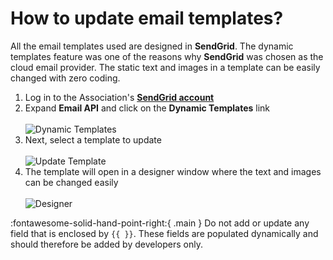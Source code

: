 # How to update email templates?

All the email templates used are designed in **SendGrid**. The dynamic templates feature was one of the reasons why **SendGrid** was chosen as the cloud email provider. The static text and images in a template can be easily changed with zero coding.

1. Log in to the Association's [**SendGrid account**](https://app.sendgrid.com/login/)
2. Expand **Email API** and click on the **Dynamic Templates** link<br /><br />
   ![Dynamic Templates](https://ik.imagekit.io/pwxm960evbp/MES-AA/Docs/sg1_1__VgZOlb87O.jpg?updatedAt=1631782906577)
3. Next, select a template to update<br /><br />
   ![Update Template](https://ik.imagekit.io/pwxm960evbp/MES-AA/Docs/sg2_1__PyOhrINoBJl.jpg?updatedAt=1631782906663)
4. The template will open in a designer window where the text and images can be changed easily<br /><br />
   ![Designer](https://ik.imagekit.io/pwxm960evbp/MES-AA/Docs/sg3_1__ga4WE2FR04.jpg?updatedAt=1631782906692)

:fontawesome-solid-hand-point-right:{ .main } Do not add or update any field that is enclosed by `{{ }}`. These fields are populated dynamically and should therefore be added by developers only.
